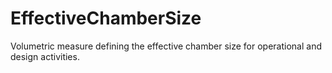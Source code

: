 EffectiveChamberSize
====================

Volumetric measure defining the effective chamber size for operational and design activities.
